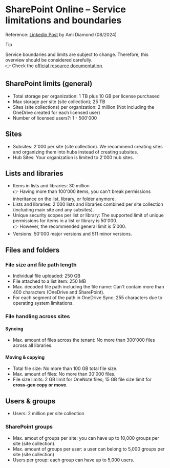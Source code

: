 # SharePoint Online – Service limitations and boundaries

Reference: [Linkedin Post](https://www.linkedin.com/posts/ami-diamond-mvp-70a798b_sharepoint-office365-microsoft365-activity-7235199542466367488-aisE/) by Ami Diamond (08/2024)

> [!TIP]
> Service boundaries and limits are subject to change. Therefore, this overview should be considered carefully.<br>
> 👉 Check the [official resource documentation](https://learn.microsoft.com/en-us/office365/servicedescriptions/sharepoint-online-service-description/sharepoint-online-limits).

## SharePoint limits (general)

- Total storage per organization: 1 TB plus 10 GB per license purchased
- Max storage per site (site collection); 25 TB
- Sites (site collections) per organization: 2 million (Not including the OneDrive created for each licensed user)
- Number of licensed users?: 1 - 500'000

## Sites

- Subsites: 2'000 per site (site collection). We recommend creating sites and organizing them into hubs instead of creating subsites.
- Hub Sites: Your organization is limited to 2'000 hub sites.

## Lists and libraries

- Items in lists and libraries: 30 million <br>
  👉 Having more than 100'000 items, you can't break permissions inheritance on the list, library, or folder anymore.
- Lists and libraries: 2'000 lists and libraries combined per site collection (including main site and any subsites).
- Unique security scopes per list or library: The supported limit of unique permissions for items in a list or library is 50'000. <br>
  👉 However, the recommended general limit is 5'000.
- Versions: 50'000 major versions and 511 minor versions.

## Files and folders

### File size and file path length

- Individual file uploaded: 250 GB
- File attached to a list item: 250 MB
- Max. decoded file path including the file name: Can't contain more than 400 characters (OneDrive and SharePoint).
- For each segment of the path in OneDrive Sync: 255 characters due to operating system limitations.

### File handling across sites

#### Syncing

- Max. amount of files across the tenant: No more than 300'000 files across all libraries.

#### Moving & copying

- Total file size: No more than 100 GB total file size.
- Max. amount of files: No more than 30'000 files.
- File size limits: 2 GB limit for OneNote files; 15 GB file size limit for **cross-geo copy or move**.

## Users & groups

- Users: 2 million per site collection

### SharePoint groups

- Max. amout of groups per site: you can have up to 10,000 groups per site (site collection).
- Max. amount of groups per user: a user can belong to 5,000 groups per site (site collection)
- Users per group: each group can have up to 5,000 users.
